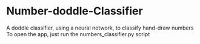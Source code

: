 # Number-doddle-Classifier
A doddle classifier, using a neural network, to classify hand-draw numbers
To open the app, just run the numbers_classifier.py script
